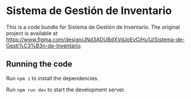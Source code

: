 
  # Sistema de Gestión de Inventario

  This is a code bundle for Sistema de Gestión de Inventario. The original project is available at https://www.figma.com/design/JNd3ADUBdXVdJoEvCiHu1J/Sistema-de-Gesti%C3%B3n-de-Inventario.

  ## Running the code

  Run `npm i` to install the dependencies.

  Run `npm run dev` to start the development server.
  